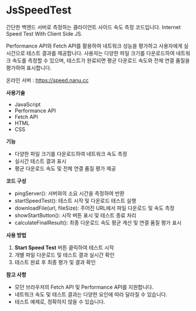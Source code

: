 # JsSpeedTest

간단한 백엔드 서버로 측정하는 클라이언트 사이드 속도 측정 코드입니다.
Internet Speed Test With Client Side JS.

Performance API와 Fetch API를 활용하여 네트워크 성능을 평가하고 사용자에게 실시간으로 테스트 결과를 제공합니다. 
사용자는 다양한 파일 크기를 다운로드하여 네트워크 속도를 측정할 수 있으며, 테스트가 완료되면 평균 다운로드 속도와 전체 연결 품질을 평가하여 표시합니다. 

온라인 서버 : https://speed.nanu.cc

**사용기술**

- JavaScript
- Performance API
- Fetch API
- HTML
- CSS

**기능**

- 다양한 파일 크기를 다운로드하여 네트워크 속도 측정
- 실시간 테스트 결과 표시
- 평균 다운로드 속도 및 전체 연결 품질 평가 제공

**코드 구성**

- pingServer(): 서버와의 소요 시간을 측정하여 반환
- startSpeedTest(): 테스트 시작 및 다운로드 테스트 실행
- downloadFile(url, fileSize): 주어진 URL에서 파일 다운로드 및 속도 측정
- showStartButton(): 시작 버튼 표시 및 테스트 종료 처리
- calculateFinalResult(): 최종 다운로드 속도 평균 계산 및 연결 품질 평가 표시

**사용 방법**

1. **Start Speed Test** 버튼 클릭하여 테스트 시작
2. 개별 파일 다운로드 및 테스트 결과 실시간 확인
3. 테스트 완료 후 최종 평가 및 결과 확인

**참고 사항**

- 모던 브라우저의 Fetch API 및 Performance API를 지원합니다.
- 네트워크 속도 및 테스트 결과는 다양한 요인에 따라 달라질 수 있습니다.
- 테스트 예제로, 정확하지 않을 수 있습니다.
